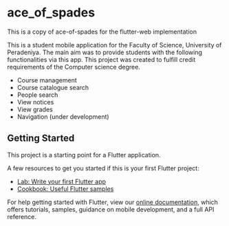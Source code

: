 # ace_of_spades
This is a copy of ace-of-spades for the flutter-web implementation

This is a student mobile application for the Faculty of Science, University of Peradeniya. The main aim was to provide students with the following functionalities via this app. This project was created to fulfill credit requirements of the Computer science degree.
- Course management
- Course catalogue search
- People search
- View notices
- View grades
- Navigation (under development)

## Getting Started

This project is a starting point for a Flutter application.

A few resources to get you started if this is your first Flutter project:

- [Lab: Write your first Flutter app](https://flutter.dev/docs/get-started/codelab)
- [Cookbook: Useful Flutter samples](https://flutter.dev/docs/cookbook)

For help getting started with Flutter, view our
[online documentation](https://flutter.dev/docs), which offers tutorials,
samples, guidance on mobile development, and a full API reference.
